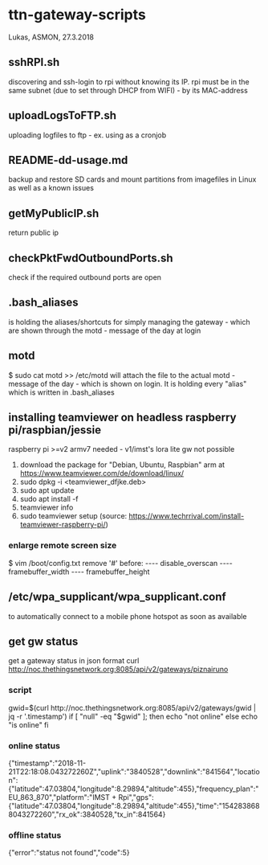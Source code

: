 # ttn-gateway-scripts
Lukas, ASMON, 27.3.2018

## sshRPI.sh 
discovering and ssh-login to rpi without knowing its IP. rpi must be in the same subnet (due to set through DHCP from WIFI) - by its MAC-address
  
## uploadLogsToFTP.sh
uploading logfiles to ftp - ex. using as a cronjob  
  
## README-dd-usage.md
backup and restore SD cards and mount partitions from imagefiles in Linux as well as a known issues
  
## getMyPublicIP.sh
return public ip  

## checkPktFwdOutboundPorts.sh
check if the required outbound ports are open  
  
## .bash_aliases
is holding the aliases/shortcuts for simply managing the gateway - which are shown through the motd - message of the day at login

## motd
$ sudo cat motd >> /etc/motd
will attach the file to the actual motd - message of the day - which is shown on login. It is holding every "alias" which is written in .bash_aliases

## installing teamviewer on headless raspberry pi/raspbian/jessie 
raspberry pi >=v2 armv7 needed - v1/imst's lora lite gw not possible
1. download the package for "Debian, Ubuntu, Raspbian" arm at https://www.teamviewer.com/de/download/linux/
2. sudo dpkg -i <teamviewer_dfjke.deb>
3. sudo apt update
4. sudo apt install -f
5. teamviewer info
6. sudo teamviewer setup
(source: https://www.techrrival.com/install-teamviewer-raspberry-pi/)

### enlarge remote screen size
$ vim /boot/config.txt
remove '#' before:
---- disable_overscan
---- framebuffer_width
---- framebuffer_height

## /etc/wpa_supplicant/wpa_supplicant.conf
to automatically connect to a mobile phone hotspot as soon as available

## get gw status
get a gateway status in json format
curl http://noc.thethingsnetwork.org:8085/api/v2/gateways/piznairuno

### script
gwid=$(curl http://noc.thethingsnetwork.org:8085/api/v2/gateways/gwid | jq -r '.timestamp')
if [ "null" -eq "$gwid" ]; then 
    echo "not online"
else
    echo "is online"
fi
### online status
{"timestamp":"2018-11-21T22:18:08.043272260Z","uplink":"3840528","downlink":"841564","location":{"latitude":47.03804,"longitude":8.29894,"altitude":455},"frequency_plan":"EU_863_870","platform":"IMST + Rpi","gps":{"latitude":47.03804,"longitude":8.29894,"altitude":455},"time":"1542838688043272260","rx_ok":3840528,"tx_in":841564}
### offline status
{"error":"status not found","code":5}

